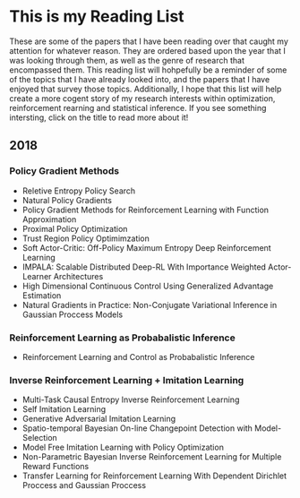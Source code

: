 # This is my Reading List
These are some of the papers that I have been reading over that caught my attention for whatever reason. They are ordered based upon the year that I was looking through them, as well as the genre of research that encompassed them. This reading list will hohpefully be a reminder of some of the topics that I have already looked into, and the papers that I have enjoyed that survey those topics. Additionally, I hope that this list will help create a more cogent story of my research interests within optimization, reinforcement rearning and statistical inference. If you see something intersting, click on the title to read more about it!

## 2018 
### Policy Gradient Methods
* Reletive Entropy Policy Search
[ ](http://stackoverflow.com)  
* Natural Policy Gradients
[ ](http://stackoverflow.com)  
* Policy Gradient Methods for Reinforcement Learning with Function Approximation
[ ](http://stackoverflow.com)  
* Proximal Policy Optimization
[ ](http://stackoverflow.com)  
* Trust Region Policy Optimimzation
[ ](http://stackoverflow.com)  
* Soft Actor-Critic: Off-Policy Maximum Entropy Deep Reinforcement Learning
[ ](http://stackoverflow.com)  
* IMPALA: Scalable Distributed Deep-RL With Importance Weighted Actor-Learner Architectures
[ ](http://stackoverflow.com)  
* High Dimensional Continuous Control Using Generalized Advantage Estimation
[ ](http://stackoverflow.com)  
* Natural Gradients in Practice: Non-Conjugate Variational Inference in Gaussian Proccess Models
[ ](http://stackoverflow.com)  

### Reinforcement Learning as Probabalistic Inference
* Reinforcement Learning and Control as Probabalistic Inference
[ ](http://stackoverflow.com)  

### Inverse Reinforcement Learning + Imitation Learning
* Multi-Task Causal Entropy Inverse Reinforcement Learning
[ ](http://stackoverflow.com)  
* Self Imitation Learning
[ ](http://stackoverflow.com)  
* Generative Adversarial Imitation Learning
[ ](http://stackoverflow.com)  
* Spatio-temporal Bayesian On-line Changepoint Detection with Model-Selection
[ ](http://stackoverflow.com)  
* Model Free Imitation Learning with Policy Optimization
[ ](http://stackoverflow.com)  
* Non-Parametric Bayesian Inverse Reinforcement Learning for Multiple Reward Functions
[ ](http://stackoverflow.com)  
* Transfer Learning for Reinforcement Learning With Dependent Dirichlet Proccess and Gaussian Proccess
[ ](http://stackoverflow.com)  

